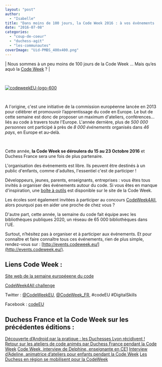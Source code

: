 ```yaml
---
layout: "post"
author: 
  - "Isabelle"
title: "Dans moins de 100 jours, la Code Week 2016 : à vos événements !"
date: "2016-07-08"
categories: 
  - "coup-de-coeur"
  - "duchess-agit"
  - "les-communautes"
coverImage: "Uid-PMBS_400x400.png"
---
```


| Nous sommes à un peu moins de 100 jours de la Code Week ... Mais qu’es aquò la [Code Week](http://codeweek.eu) ? |

 

[![codeweekEU-logo-600](/assets/2016/07/2016-07-08-code-week-2016/codeweekEU-logo-600-300x150.png)](/assets/2016/07/2016-07-08-code-week-2016/codeweekEU-logo-600.png)

 

A l'origine, c'est une initiative de la commission européenne lancée en 2013 pour célébrer et promouvoir l’apprentissage du code en Europe. Le but de cette semaine est donc de proposer un maximum d'ateliers, conférences... liés au code à travers toute l'Europe. L'année dernière, plus de _500 000 personnes_ ont participé à près de _8 000 événements_ organisés dans _46 pays_, en Europe et au-delà.

 

Cette année, **la Code Week se déroulera du 15 au 23 Octobre 2016** et Duchess France sera une fois de plus partenaire.

L'organisation des événements est libre. Ils peuvent être destinés à un public d'enfants, comme d'adultes, l'essentiel c'est de participer !

Développeurs, jeunes, parents, enseignants, entreprises : vous êtes tous invités à organiser des événements autour du code. Si vous êtes en manque d'inspiration, une [boîte à outils](http://codeweek.eu/resources) est disponible sur le site de la Code Week.

Les écoles sont également invitées à participer au concours [CodeWeek4All](http://codeweek.eu/codeweek4all), alors pourquoi pas en aider une proche de chez vous ?

D'autre part, cette année, la semaine du code fait équipe avec les bibliothèques publiques 2020, un réseau de 65 000 bibliothèques dans l'UE.

Surtout, n’hésitez pas à organiser et à participer aux événements. Et pour connaître et faire connaître tous ces événements, rien de plus simple, rendez-vous sur : [http://events.codeweek.eu/](http://events.codeweek.eu/).

## **Liens Code Week :**

[Site web de la semaine européeene du code](http://codeweek.eu/)

[CodeWeek4All challenge](http://codeweek.eu/codeweek4all)

Twitter : [@CodeWeekEU](https://twitter.com/CodeWeekEU), [@CodeWeek\_FR](https://twitter.com/CodeWeek_FR), #codeEU #DigitalSkills

Facebook : [codeEU](https://www.facebook.com/codeEU)

## **Duchess France et la Code Week sur les précédentes éditions :**

[Découverte d’Android par la pratique : les Duchesses Lyon récidivent !](http://www.duchess-france.org/decouverte-dandroid-pratique-duchess-lyon-recidivent/) [Retour sur les ateliers de code animés par Duchess France pendant la Code Week](http://www.duchess-france.org/retour-sur-les-ateliers-de-code-animes-par-duchess-france-pendant-la-code-week/) [Code Week, interview de Delphine, enseignante en CE1](http://www.duchess-france.org/code-week-interview-de-delphine-enseignante-en-ce1/) [Interview d’Adeline, animatrice d’ateliers pour enfants pendant la Code Week](http://www.duchess-france.org/interview-dadeline-animatrice-dateliers-pour-enfants-pendant-la-code-week/) [Les Duchess en région se mobilisent pour la CodeWeek](http://www.duchess-france.org/les-duchess-en-region-se-mobilisent-pour-la-codeweek/)
